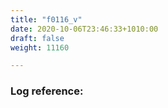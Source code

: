 ```yaml
---
title: "f0116_v"
date: 2020-10-06T23:46:33+1010:00
draft: false
weight: 11160

---
```


### Log reference: <no value>

```
